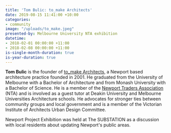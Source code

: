 ```yaml
---
title: 'Tom Bulic: to_make Architects'
date: 2019-08-15 11:41:00 +10:00
categories:
- community
image: "/uploads/to_make.jpeg"
presented-by: Melbourne University NTA exhibition
datetime:
- 2018-02-01 00:00:00 +11:00
- 2018-02-08 00:00:00 +11:00
is-single-month-duration: true
is-year-duration: true
---
```


**Tom Bulic** is the founder of [to_make Architects](http://tomake.com.au/), a Newport based architecture practice founded in 2001. He graduated from the University of Melbourne with a Bachelor of Architecture and from Monash University with a Bachelor of Science. He is a member of the [Newport Traders Association ](http://www.visitnewport.com.au/index.html)(NTA) and is involved as a guest tutor at Deakin University and Melbourne Universities Architecture schools. He advocates for stronger ties between community groups and local government and is a member of the Victorian Institute of Architects Urban Design Committee.

Newport Project Exhibition was held at The SUBSTATION as a discussion with local residents about updating Newport's public areas.
